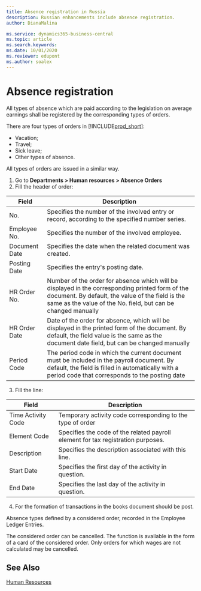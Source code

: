 ```yaml
---
title: Absence registration in Russia
description: Russian enhancements include absence registration.
author: DianaMalina

ms.service: dynamics365-business-central
ms.topic: article
ms.search.keywords:
ms.date: 10/01/2020
ms.reviewer: edupont
ms.author: soalex
---
```


# Absence registration

All types of absence which are paid according to the legislation on average earnings shall be registered by the corresponding types of orders. 

There are four types of orders in [!INCLUDE[prod_short](../../includes/prod_short.md)]:

- Vacation; 
- Travel; 
- Sick leave; 
- Other types of absence. 

All types of orders are issued in a similar way. 

1. Go to **Departments > Human resources > Absence Orders** 
2. Fill the header of order:

| Field         | Description                                                  |
| ------------- | ------------------------------------------------------------ |
| No.           | Specifies the number of the involved entry or record, according to the specified number series. |
| Employee No.  | Specifies the number of the involved employee.               |
| Document Date | Specifies the date when the related document was created.    |
| Posting Date  | Specifies the entry's posting date.                          |
| HR Order No.  | Number of the order for absence which will be displayed in the corresponding printed form of the document. By default, the value of the field is the same as the value of the No. field, but can be changed manually |
| HR Order Date | Date of the order for absence, which will be displayed in the printed form of the document. By default, the field value is the same as the document date field, but can be changed manually |
| Period Code   | The period code in which the current document must be included in the payroll document. By default, the field is filled in automatically with a period code that corresponds to the posting date |

3. Fill the line:

| Field              | Description                                                  |
| ------------------ | ------------------------------------------------------------ |
| Time Activity Code | Temporary activity code corresponding to the type of order   |
| Element Code       | Specifies the code of the related payroll element for tax registration purposes. |
| Description        | Specifies the description associated with this line.         |
| Start Date         | Specifies the first day of the activity in question.         |
| End Date           | Specifies the last day of the activity in question.          |

4. For the formation of transactions in the books document should be post. 

Absence types defined by a considered order, recorded in the Employee Ledger Entries. 

The considered order can be cancelled. The function is available in the form of a card of the considered order. Only orders for which wages are not calculated may be cancelled.

## See Also

[Human Resources](Human-Resources.md)
